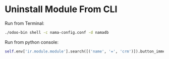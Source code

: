 # Uninstall Module From CLI

Run from Terminal:

```sh
./odoo-bin shell -c nama-config.conf -d namadb
```

Run from python console:

```python
self.env['ir.module.module'].search([('name', '=', 'crm')]).button_immediate_uninstall()
```
